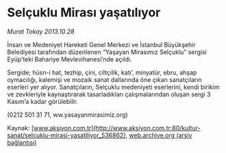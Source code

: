 # Selçuklu Mirası yaşatılıyor

*Murat Tokay 2013.10.28*

<div class="pNewsDetailMainContent ctx_content" itemprop="articleBody">
 <p>
  İnsan ve Medeniyet Hareketi Genel Merkezi ve İstanbul Büyükşehir Belediyesi tarafından düzenlenen “Yaşayan Mirasımız Selçuklu” sergisi Eyüp’teki Bahariye Mevlevihanesi’nde açıldı.
 </p>
 <p>
  Sergide; hüsn-i hat, tezhip, çini, ciltçilik, katı’, minyatür, ebru, ahşap oymacılığı, kalemişi ve mozaik sanat dallarında öne çıkan sanatçıların eserleri yer alıyor. Sanatçıların, Selçuklu medeniyeti eserlerini, kendi birikim ve zevkleriyle kaynaştırarak tasarladıkları çalışmalarından oluşan sergi 3 Kasım’a kadar görülebilir.
 </p>
 <p>
  (0212 501 31 71, ww.yasayanmirasimiz.org)
 </p>
</div>


Kaynak: [www.aksiyon.com.tr](http://www.aksiyon.com.tr:80/kultur-sanat/selcuklu-mirasi-yasatiliyor_536862), [web.archive.org (arşiv bağlantısı)](http://web.archive.org/web/20160207055655/http://www.aksiyon.com.tr:80/kultur-sanat/selcuklu-mirasi-yasatiliyor_536862)
